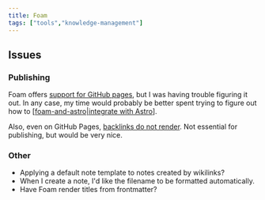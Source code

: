 ```yaml
---
title: Foam
tags: ["tools","knowledge-management"]
---
```


## Issues

### Publishing

Foam offers [support for GitHub pages](https://foambubble.github.io/foam/user/publishing/publish-to-github-pages), but I was having trouble figuring it out. In any case, my time would probably be better spent trying to figure out how to [[foam-and-astro|integrate with Astro]].

Also, even on GitHub Pages, [backlinks do not render](https://seldstein.github.io/second-brain/docs/features/backlinking). Not essential for publishing, but would be very nice.

### Other

- Applying a default note template to notes created by wikilinks?
- When I create a note, I'd like the filename to be formatted automatically.
- Have Foam render titles from frontmatter?

[//begin]: # "Autogenerated link references for markdown compatibility"
[foam-and-astro|integrate with Astro]: foam-and-astro "Foam and Astro"
[//end]: # "Autogenerated link references"